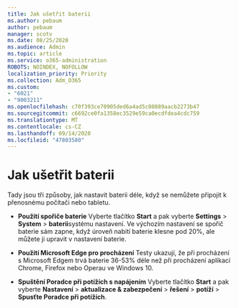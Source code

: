 ```yaml
---
title: Jak ušetřit baterii
ms.author: pebaum
author: pebaum
manager: scotv
ms.date: 08/25/2020
ms.audience: Admin
ms.topic: article
ms.service: o365-administration
ROBOTS: NOINDEX, NOFOLLOW
localization_priority: Priority
ms.collection: Adm_O365
ms.custom:
- "6021"
- "9003211"
ms.openlocfilehash: c70f393ce70905ded6a4ad5c08089aacb2273b47
ms.sourcegitcommit: c6692ce0fa1358ec3529e59ca0ecdfdea4cdc759
ms.translationtype: MT
ms.contentlocale: cs-CZ
ms.lasthandoff: 09/14/2020
ms.locfileid: "47803580"
---
```

# <a name="how-to-save-battery"></a>Jak ušetřit baterii

Tady jsou tři způsoby, jak nastavit baterii déle, když se nemůžete připojit k přenosnému počítači nebo tabletu.  

- **Použití spořiče baterie** Vyberte tlačítko **Start** a pak vyberte **Settings**   >   **System**   >   **baterii**systému nastavení. Ve výchozím nastavení se spořič baterie sám zapne, když úroveň nabití baterie klesne pod 20%, ale můžete ji upravit v nastavení baterie.
    
- **Použití Microsoft Edge pro procházení** Testy ukazují, že při procházení s Microsoft Edgem trvá baterie 36-53% déle než při procházení aplikací Chrome, Firefox nebo Operau ve Windows 10.
    
- **Spuštění Poradce při potížích s napájením** Vyberte tlačítko **Start** a pak vyberte **Nastavení**  >  **aktualizace & zabezpečení**  >  **řešení**  >  **potíží**  >  **Spusťte Poradce při potížích**.
